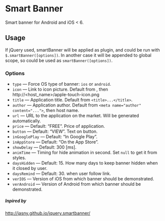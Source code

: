 # Smart Banner #
Smart banner for Android and iOS < 6.

## Usage ##
If jQuery used, smartBanner will be applied as plugin, and could be run with `$.smartBanner([options])`. 
In another case it will be appended to global scope, so could be used as `smartBanner([options])`.

### Options
 * `type` — Force OS type of banner: `ios` or `android`.
 * `icon` — Link to icon picture. Default from <link rel="apple-touch-icon" href="../..">, then http://<host_name>/apple-touch-icon.png
 * `title` — Application title. Default from `<title>...</title>`.
 * `author` — Application author. Default from `<meta name="author" content="...">`, then host name.
 * `url` — URL to the application on the market. Will be generated automatically.
 * `price` — Default: “FREE”. Price of application.
 * `button` — Default: “VIEW”. Text on button.
 * `inGooglePlay` — Default: “In Google Play”.
 * `inAppStore` — Default: “On the App Store”.
 * `showDelay` — Default: 300 [ms].
 * `animTime` — Timing for hide animation in second. Set `null` to get it from styles.
 * `daysHidden` — Default: 15. How many days to keep banner hidden when it closed by user.
 * `daysRemind` — Default: 30.          when user follow link.
 * `verIOS` — Version of iOS from which banner should be demonstrated.
 * `verAndroid` — Version of Android from which banner should be demonstrated.

##### Inpired by
http://jasny.github.io/jquery.smartbanner/
